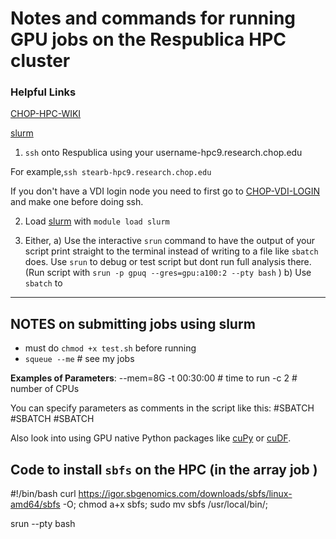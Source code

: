 # Notes and commands for running GPU jobs on the Respublica HPC cluster

### Helpful Links
[CHOP-HPC-WIKI](https://wiki.chop.edu/display/RISUD/Respublica)

[slurm](https://slurm.schedmd.com)

 
1) `ssh` onto Respublica using your username-hpc9.research.chop.edu

For example,`ssh stearb-hpc9.research.chop.edu` 

If you don't have a VDI login node you need to first go to
[CHOP-VDI-LOGIN](https://wiki.chop.edu/pages/viewpage.action?pageId=261754446) and make one before doing ssh.


2) Load [slurm](https://slurm.schedmd.com) with `module load slurm`

3)  Either,
   a) Use the interactive `srun` command to have the output of your script print straight to the terminal
      instead of writing to a file like `sbatch` does. Use `srun` to debug or test script but dont run full analysis there.
      (Run script with `srun -p gpuq --gres=gpu:a100:2 --pty bash` )
    b) Use `sbatch` to 


-------------------------------

NOTES on submitting jobs using slurm
- 
- must do `chmod +x test.sh` before running
- `squeue --me`       # see my jobs

  
**Examples of Parameters**:
--mem=8G
-t  00:30:00 # time to run
-c 2 # number of CPUs

You can specify parameters as comments in the script like this:
#SBATCH
#SBATCH
#SBATCH


Also look into using GPU native Python packages like [cuPy](https://cupy.dev) or [cuDF](https://docs.rapids.ai/api/cudf/stable/).


## Code to install `sbfs` on the HPC (in the array job )
#!/bin/bash
curl https://igor.sbgenomics.com/downloads/sbfs/linux-amd64/sbfs -O;
chmod a+x sbfs;
sudo mv sbfs /usr/local/bin/;



srun --pty bash












